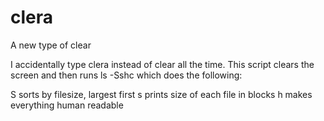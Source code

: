 # clera
A new type of clear

I accidentally type clera instead of clear all the time. This script clears the screen and then runs ls -Sshc which does the following:

S sorts by filesize, largest first
s prints size of each file in blocks
h makes everything human readable
